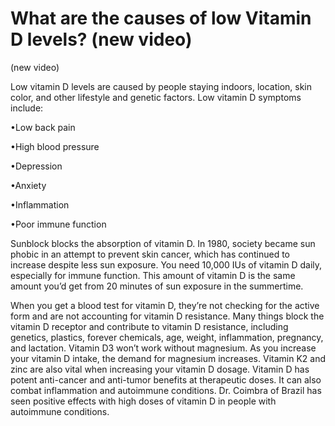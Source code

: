 # What are the causes of low Vitamin D levels?  (new video)

(new video)

Low vitamin D levels are caused by people staying indoors, location, skin color, and other lifestyle and genetic factors. Low vitamin D symptoms include:

•Low back pain

•High blood pressure

•Depression

•Anxiety

•Inflammation

•Poor immune function

Sunblock blocks the absorption of vitamin D. In 1980, society became sun phobic in an attempt to prevent skin cancer, which has continued to increase despite less sun exposure. You need 10,000 IUs of vitamin D daily, especially for immune function. This amount of vitamin D is the same amount you’d get from 20 minutes of sun exposure in the summertime.

When you get a blood test for vitamin D, they’re not checking for the active form and are not accounting for vitamin D resistance. Many things block the vitamin D receptor and contribute to vitamin D resistance, including genetics, plastics, forever chemicals, age, weight, inflammation, pregnancy, and lactation. Vitamin D3 won’t work without magnesium. As you increase your vitamin D intake, the demand for magnesium increases. Vitamin K2 and zinc are also vital when increasing your vitamin D dosage. Vitamin D has potent anti-cancer and anti-tumor benefits at therapeutic doses. It can also combat inflammation and autoimmune conditions. Dr. Coimbra of Brazil has seen positive effects with high doses of vitamin D in people with autoimmune conditions.